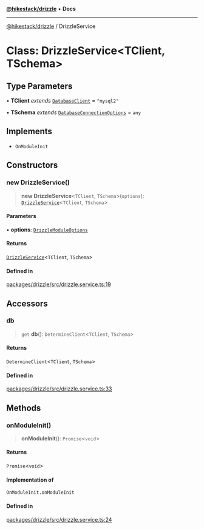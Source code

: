 [**@hikestack/drizzle**](/official/reference/drizzle/index.md) • **Docs**

***

[@hikestack/drizzle](/official/reference/drizzle/globals.md) / DrizzleService

# Class: DrizzleService\<TClient, TSchema\>

## Type Parameters

• **TClient** *extends* [`DatabaseClient`](/official/reference/drizzle/type-aliases/DatabaseClient.md) = `"mysql2"`

• **TSchema** *extends* [`DatabaseConnectionOptions`](/official/reference/drizzle/type-aliases/DatabaseConnectionOptions.md) = `any`

## Implements

- `OnModuleInit`

## Constructors

### new DrizzleService()

> **new DrizzleService**\<`TClient`, `TSchema`\>(`options`): [`DrizzleService`](/official/reference/drizzle/classes/DrizzleService.md)\<`TClient`, `TSchema`\>

#### Parameters

• **options**: [`DrizzleModuleOptions`](/official/reference/drizzle/interfaces/DrizzleModuleOptions.md)

#### Returns

[`DrizzleService`](/official/reference/drizzle/classes/DrizzleService.md)\<`TClient`, `TSchema`\>

#### Defined in

[packages/drizzle/src/drizzle.service.ts:19](https://github.com/hikestack/hike/blob/2d4ca98e0cdf7a421674f597d4960cda8cd728c8/packages/drizzle/src/drizzle.service.ts#L19)

## Accessors

### db

> `get` **db**(): `DetermineClient`\<`TClient`, `TSchema`\>

#### Returns

`DetermineClient`\<`TClient`, `TSchema`\>

#### Defined in

[packages/drizzle/src/drizzle.service.ts:33](https://github.com/hikestack/hike/blob/2d4ca98e0cdf7a421674f597d4960cda8cd728c8/packages/drizzle/src/drizzle.service.ts#L33)

## Methods

### onModuleInit()

> **onModuleInit**(): `Promise`\<`void`\>

#### Returns

`Promise`\<`void`\>

#### Implementation of

`OnModuleInit.onModuleInit`

#### Defined in

[packages/drizzle/src/drizzle.service.ts:24](https://github.com/hikestack/hike/blob/2d4ca98e0cdf7a421674f597d4960cda8cd728c8/packages/drizzle/src/drizzle.service.ts#L24)
